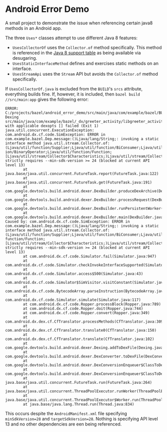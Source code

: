 # Android Error Demo

A small project to demonstrate the issue when referencing certain java8 methods in an Android
app.

The three `Uses*` classes attempt to use different Java 8 features:

* `UsesCollectorOf` uses the `Collector.of` method specifically.  This method is referenced in
 the [Java 8 support table](https://developer.android.com/studio/write/java8-support-table) as
  being available via desugaring.
* `UsesStaticInterfaceMethod` defines and exercises static methods on an interface.
* `UsesStreamApi` uses the `Stream` API but avoids the `Collector.of` method specifically.

If `UsesCollectorOf.java` is excluded from the `BUILD`'s `srcs` attribute, everything builds fine.
If, however, it is included, then `bazel build //src/main:app` gives the following error:

```
ERROR: C:/projects/bazel/android_error_demo/src/main/java/com/example/bazel/BUILD:5:1: Dexing src/main/java/com/example/bazel/_dx/greeter_activity/libgreeter_activity.jar_desugared.jar with applicable dexopts [] failed (Exit 1)
java.util.concurrent.ExecutionException: com.android.dx.cf.code.SimException: ERROR in com.example.bazel.Dep.message:()Ljava/lang/String;: invoking a static interface method java.util.stream.Collector.of:(Ljava/util/function/Supplier;Ljava/util/function/BiConsumer;Ljava/util/funct
ion/BinaryOperator;Ljava/util/function/Function;[Ljava/util/stream/Collector$Characteristics;)Ljava/util/stream/Collector; strictly requires --min-sdk-version >= 24 (blocked at current API level 13)
        at java.base/java.util.concurrent.FutureTask.report(FutureTask.java:122)
        at java.base/java.util.concurrent.FutureTask.get(FutureTask.java:191)
        at com.google.devtools.build.android.dexer.DexBuilder.produceDexArchive(DexBuilder.java:255)
        at com.google.devtools.build.android.dexer.DexBuilder.processRequest(DexBuilder.java:220)
        at com.google.devtools.build.android.dexer.DexBuilder.runPersistentWorker(DexBuilder.java:173)
        at com.google.devtools.build.android.dexer.DexBuilder.main(DexBuilder.java:121)
Caused by: com.android.dx.cf.code.SimException: ERROR in com.example.bazel.Dep.message:()Ljava/lang/String;: invoking a static interface method java.util.stream.Collector.of:(Ljava/util/function/Supplier;Ljava/util/function/BiConsumer;Ljava/util/function/BinaryOperator;Ljava/util/
function/Function;[Ljava/util/stream/Collector$Characteristics;)Ljava/util/stream/Collector; strictly requires --min-sdk-version >= 24 (blocked at current API level 13)
        at com.android.dx.cf.code.Simulator.fail(Simulator.java:947)
        at com.android.dx.cf.code.Simulator.checkInvokeInterfaceSupported(Simulator.java:917)
        at com.android.dx.cf.code.Simulator.access$500(Simulator.java:43)
        at com.android.dx.cf.code.Simulator$SimVisitor.visitConstant(Simulator.java:687)
        at com.android.dx.cf.code.BytecodeArray.parseInstruction(BytecodeArray.java:764)
        at com.android.dx.cf.code.Simulator.simulate(Simulator.java:117)
        at com.android.dx.cf.code.Ropper.processBlock(Ropper.java:789)
        at com.android.dx.cf.code.Ropper.doit(Ropper.java:744)
        at com.android.dx.cf.code.Ropper.convert(Ropper.java:349)
        at com.android.dx.dex.cf.CfTranslator.processMethods(CfTranslator.java:309)
        at com.android.dx.dex.cf.CfTranslator.translate0(CfTranslator.java:150)
        at com.android.dx.dex.cf.CfTranslator.translate(CfTranslator.java:102)
        at com.google.devtools.build.android.dexer.Dexing.addToDexFile(Dexing.java:219)
        at com.google.devtools.build.android.dexer.DexConverter.toDexFile(DexConverter.java:31)
        at com.google.devtools.build.android.dexer.DexConversionEnqueuer$ClassToDex.call(DexConversionEnqueuer.java:173)
        at com.google.devtools.build.android.dexer.DexConversionEnqueuer$ClassToDex.call(DexConversionEnqueuer.java:156)
        at java.base/java.util.concurrent.FutureTask.run(FutureTask.java:264)
        at java.base/java.util.concurrent.ThreadPoolExecutor.runWorker(ThreadPoolExecutor.java:1128)
        at java.base/java.util.concurrent.ThreadPoolExecutor$Worker.run(ThreadPoolExecutor.java:628)
        at java.base/java.lang.Thread.run(Thread.java:834)
```

This occurs despite the `AndroidManifest.xml` file specifying `minSdkVersion=28` and
 `targetSdkVersion=28`. Nothing is specifying API level 13 and no other dependencies are een
  being referenced. 
